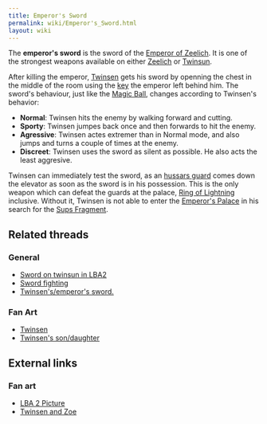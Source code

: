 ```yaml
---
title: Emperor's Sword
permalink: wiki/Emperor's_Sword.html
layout: wiki
---
```


The **emperor's sword** is the sword of the [Emperor of
Zeelich](Emperor_of_Zeelich "wikilink"). It is one of the strongest
weapons available on either [Zeelich](Zeelich "wikilink") or
[Twinsun](Twinsun "wikilink").

After killing the emperor, [Twinsen](Twinsen "wikilink") gets his sword
by openning the chest in the middle of the room using the
[key](key "wikilink") the emperor left behind him. The sword's
behaviour, just like the [Magic Ball](Magic_Ball "wikilink"), changes
according to Twinsen's behavior:

- **Normal**: Twinsen hits the enemy by walking forward and cutting.
- **Sporty**: Twinsen jumpes back once and then forwards to hit the
  enemy.
- **Agressive**: Twinsen actes extremer than in Normal mode, and also
  jumps and turns a couple of times at the enemy.
- **Discreet**: Twinsen uses the sword as silent as possible. He also
  acts the least aggresive.

Twinsen can immediately test the sword, as an [hussars
guard](hussars_guard "wikilink") comes down the elevator as soon as the
sword is in his possession. This is the only weapon which can defeat the
guards at the palace, [Ring of Lightning](Ring_of_Lightning "wikilink")
inclusive. Without it, Twinsen is not able to enter the [Emperor's
Palace](Emperor's_Palace "wikilink") in his search for the [Sups
Fragment](Sups_Fragment "wikilink").

## Related threads

### General

- [Sword on twinsun in
  LBA2](https://forum.magicball.net/showthread.php?t=9366)
- [Sword fighting](https://forum.magicball.net/showthread.php?t=8398)
- [Twinsen's/emperor's
  sword.](https://forum.magicball.net/showthread.php?t=5693)

### Fan Art

- [Twinsen](https://forum.magicball.net/showthread.php?t=11287)
- [Twinsen's
  son/daughter](http://forum.magicball.net/showthread.php?p=37768#post37768)

## External links

### Fan art

- [LBA 2 Picture](http://www.deviantart.com/view/12986693/)
- [Twinsen and Zoe](http://www.deviantart.com/view/1047280/)
